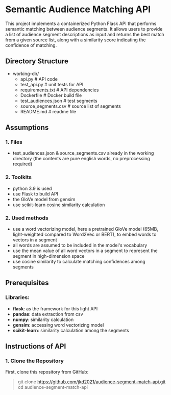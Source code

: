 # Semantic Audience Matching API

This project implements a containerized Python Flask API that performs semantic matching between audience segments. 
It allows users to provide a list of audience segment descriptions as input and returns the best match from a given 
source list, along with a similarity score indicating the confidence of matching.

## Directory Structure

- working-dir/
  - api.py # API code
  - test_api.py # unit tests for API
  - requirements.txt # API dependencies
  - Dockerfile # Docker build file
  - test_audiences.json # test segments
  - source_segments.csv # source list of segments
  - README.md # readme file


## Assumptions

### 1. Files

- test_audiences.json & source_segments.csv already in the working directory (the contents are pure english words, no preprocessing required)

### 2. Toolkits

- python 3.9 is used
- use Flask to build API
- the GloVe model from gensim
- use scikit-learn cosine similarity calculation

### 2. Used methods

- use a word vectorizing model, here a pretrained GloVe model (65MB, light-weighted compared to Word2Vec or BERT), to embed words to vectors in a segment
- all words are assumed to be included in the model's vocabulary
- use the mean value of all word vectors in a segment to represent the segment in high-dimension space
- use cosine similarity to calculate matching confidences among segments


## Prerequisites

### Libraries:

- **flask**: as the framework for this light API
- **pandas**: data extraction from csv
- **numpy**: similarity calculation
- **gensim**: accessing word vectorizing model
- **scikit-learn**: similarity calculation among the segments


## Instructions of API

### 1. Clone the Repository

First, clone this repository from GitHub:
> git clone https://github.com/jkd2021/audience-segment-match-api.git \
cd audience-segment-match-api
